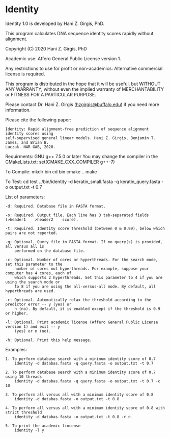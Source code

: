 # Identity

Identity 1.0 is developed by Hani Z. Girgis, PhD.

This program calculates DNA sequence identity scores rapidly without alignment.

Copyright (C) 2020 Hani Z. Girgis, PhD

Academic use: Affero General Public License version 1.

Any restrictions to use for profit or non-academics: Alternative commercial license is required.

This program is distributed in the hope that it will be useful, but WITHOUT ANY WARRANTY;
without even the implied warranty of MERCHANTABILITY or FITNESS FOR A PARTICULAR PURPOSE.

Please contact Dr. Hani Z. Girgis (hzgirgis@buffalo.edu) if you need more information.

Please cite the following paper: 

	Identity: Rapid alignment-free prediction of sequence alignment identity scores using
	self-supervised general linear models. Hani Z. Girgis, Benjamin T. James, and Brian B.
	Luczak. NAR GAB, 2020.

Requirments:
	GNU g++ 7.5.0 or later
	You may change the compiler in the CMakeLists.txt: set(CMAKE_CXX_COMPILER g++-7)

To Compile:
	mkdir bin
	cd bin
	cmake ..
	make

To Test:
	cd test
	../bin/identity -d keratin_small.fasta -q keratin_query.fasta -o output.txt -t 0.7

List of parameters:

	-d: Required. Database file in FASTA format.
	
	-o: Required. Output file. Each line has 3 tab-separated fields (>header1    >header2    score).
	
	-t: Required. Identity score threshold (between 0 & 0.99), below which pairs are not reported.
	
	-q: Optional. Query file in FASTA format. If no query(s) is provided, all versus all is
	    performed on the database file.
	    
	-c: Optional. Number of cores or hyperthreads. For the search mode, set this parameter to the
	    number of cores not hyperthreads. For example, suppose your computer has 4 cores, each of
	    which supports 2 hyperthreads. Set this parameter to 4 if you are using the search mode or
	    to 8 if you are using the all-versus-all mode. By default, all hyperthreads are used.
	    
	-r: Optional. Automatically relax the threshold according to the predictor error -- y (yes) or
	    n (no). By default, it is enabled except if the threshold is 0.9 or higher.
	    
	-l: Optional. Print academic license (Affero General Public License version 1) and exit -- y
	    (yes) or n (no).
	    
	-h: Optional. Print this help message.

Examples: 

	1. To perform database search with a minimum identity score of 0.7
		identity -d databas.fasta -q query.fasta -o output.txt -t 0.7

	2. To perform database search with a minimum identity score of 0.7 using 10 threads
		identity -d databas.fasta -q query.fasta -o output.txt -t 0.7 -c 10

	3. To perform all versus all with a minimum identity score of 0.8
		identity -d databas.fasta -o output.txt -t 0.8

	4. To perform all versus all with a minimum identity score of 0.8 with strict threshold
		identity -d databas.fasta -o output.txt -t 0.8 -r n

	5. To print the academic lincense
		identity -l y
